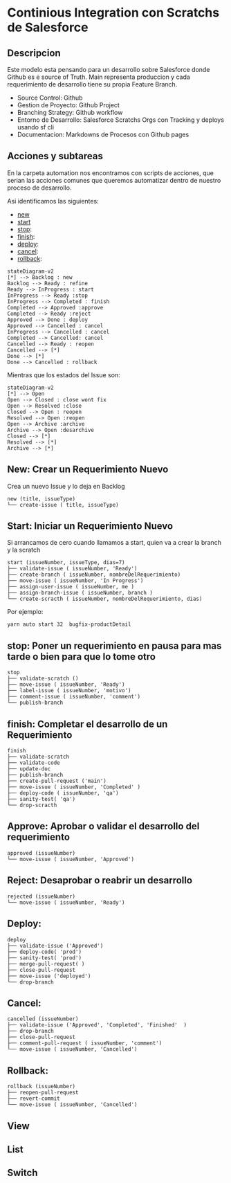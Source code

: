 
# Continious Integration con Scratchs de Salesforce

## Descripcion
Este modelo esta pensando para un desarrollo sobre Salesforce donde Github es e source of  Truth. Main representa produccion y cada requerimiento de desarrollo tiene su propia Feature Branch. 

* Source Control: Github
* Gestion de Proyecto: Github Project
* Branching Strategy: Github workflow
* Entorno de Desarrollo: Salesforce Scratchs Orgs con Tracking y deploys usando sf cli 
* Documentacion: Markdowns de Procesos con Github pages


## Acciones y subtareas

En la carpeta automation nos encontramos con scripts de acciones, que serian las acciones comunes que queremos automatizar dentro de nuestro proceso de desarrollo.

Asi identificamos las siguientes:

- [new](#new-crear-un-requerimiento-nuevo)
- [start](#start-iniciar-un-requerimiento-nuevo)
- [stop](#stop-poner-un-requerimiento-en-pausa-para-mas-tarde-o-bien-para-que-lo-tome-otro):
- [finish](#finish-al-terminar-el-desarrollo-de-un-requerimiento):
- [deploy](#deploy):
- [cancel](#cancel):
- [rollback](#rollback):

```mermaid
stateDiagram-v2
[*] --> Backlog : new
Backlog --> Ready : refine
Ready --> InProgress : start
InProgress --> Ready :stop
InProgress --> Completed : finish
Completed --> Approved :approve
Completed --> Ready :reject
Approved --> Done : deploy
Approved --> Cancelled : cancel
InProgress --> Cancelled : cancel
Completed --> Cancelled: cancel
Cancelled --> Ready : reopen
Cancelled --> [*]
Done --> [*]
Done --> Cancelled : rollback
```

Mientras que los estados del Issue son:

```mermaid
stateDiagram-v2
[*] --> Open
Open --> Closed : close wont fix
Open --> Resolved :close
Closed --> Open : reopen
Resolved --> Open :reopen
Open --> Archive :archive
Archive --> Open :desarchive
Closed --> [*]
Resolved --> [*]
Archive --> [*]
```

## New: Crear un Requerimiento Nuevo

Crea un nuevo Issue y lo deja en Backlog

```
new (title, issueType)
└── create-issue ( title, issueType)
```

## Start: Iniciar un Requerimiento Nuevo

Si arrancamos de cero cuando llamamos a start, quien va a crear la branch y la scratch

```
start (issueNumber, issueType, dias=7)
├── validate-issue ( issueNumber, 'Ready')
├── create-branch ( issueNumber, nombreDelRequerimiento)
├── move-issue ( issueNumber, 'In Progress')
├── assign-user-issue ( issueNumber, me )
├── assign-branch-issue ( issueNumber, branch )
└── create-scracth ( issueNumber, nombreDelRequerimiento, dias)
```

Por ejemplo:

```
yarn auto start 32  bugfix-productDetail
```

## stop: Poner un requerimiento en pausa para mas tarde o bien para que lo tome otro

```
stop
├── validate-scratch ()
├── move-issue ( issueNumber, 'Ready')
├── label-issue ( issueNumber, 'motivo')
├── comment-issue ( issueNumber, 'comment')
└── publish-branch
```

## finish: Completar el desarrollo de un Requerimiento

```
finish
├── validate-scratch
├── validate-code
├── update-doc
├── publish-branch
├── create-pull-request ('main')
├── move-issue ( issueNumber, 'Completed' )
├── deploy-code ( issueNumber, 'qa')
├── sanity-test( 'qa')
└── drop-scracth
```

## Approve: Aprobar o validar el desarrollo del requerimiento

```
approved (issueNumber)
└── move-issue ( issueNumber, 'Approved')
```

## Reject: Desaprobar o reabrir un desarrollo

```
rejected (issueNumber)
└── move-issue ( issueNumber, 'Ready')
```

## Deploy:

```
deploy
├── validate-issue ('Approved')
├── deploy-code( 'prod')
├── sanity-test( 'prod')
├── merge-pull-request( )
├── close-pull-request
├── move-issue ('deployed')
└── drop-branch
```

## Cancel:

```
cancelled (issueNumber)
├── validate-issue ('Approved', 'Completed', 'Finished'  )
├── drop-branch
├── close-pull-request
├── comment-pull-request ( issueNumber, 'comment')
└── move-issue ( issueNumber, 'Cancelled')
```

## Rollback:

```
rollback (issueNumber)
├── reopen-pull-request
├── revert-commit
└── move-issue ( issueNumber, 'Cancelled')
```

## View

## List

## Switch
